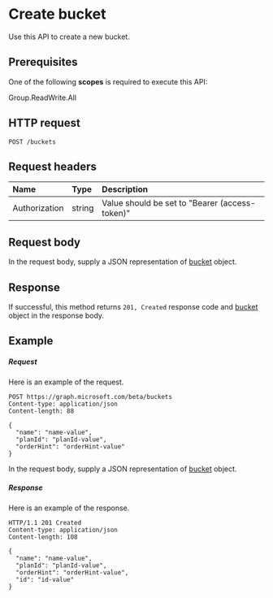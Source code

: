# Create bucket

Use this API to create a new bucket.
## Prerequisites
One of the following **scopes** is required to execute this API:
 
Group.ReadWrite.All

## HTTP request
<!-- { "blockType": "ignored" } -->
```http
POST /buckets

```
## Request headers
| Name       | Type | Description|
|:---------------|:--------|:----------|
| Authorization  | string  | Value should be set to "Bearer (access-token)" |

## Request body
In the request body, supply a JSON representation of [bucket](../resources/bucket.md) object.


## Response
If successful, this method returns `201, Created` response code and [bucket](../resources/bucket.md) object in the response body.

## Example
##### Request
Here is an example of the request.
<!-- {
  "blockType": "request",
  "name": "create_bucket_from_buckets"
}-->
```http
POST https://graph.microsoft.com/beta/buckets
Content-type: application/json
Content-length: 88

{
  "name": "name-value",
  "planId": "planId-value",
  "orderHint": "orderHint-value"
}
```
In the request body, supply a JSON representation of [bucket](../resources/bucket.md) object.
##### Response
Here is an example of the response. 
<!-- {
  "blockType": "response",
  "truncated": true,
  "@odata.type": "microsoft.graph.bucket"
} -->
```http
HTTP/1.1 201 Created
Content-type: application/json
Content-length: 108

{
  "name": "name-value",
  "planId": "planId-value",
  "orderHint": "orderHint-value",
  "id": "id-value"
}
```

<!-- uuid: 8fcb5dbc-d5aa-4681-8e31-b001d5168d79
2015-10-25 14:57:30 UTC -->
<!-- {
  "type": "#page.annotation",
  "description": "Create bucket",
  "keywords": "",
  "section": "documentation",
  "tocPath": ""
}-->